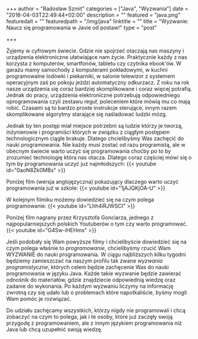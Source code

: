 +++
author = "Radosław Szmit"
categories = ["Java", "Wyzwania"]
date = "2018-04-03T22:49:44+02:00"
description = ""
featured = "java.png"
featuredalt = ""
featuredpath = "/img/java"
linktitle = ""
title = "Wyzwanie: Naucz się programowania w Javie od postaw!"
type = "post"

+++

Żyjemy w cyfrowym świecie. Gdzie nie spojrzeć otaczają nas maszyny i urządzenia elektroniczne ułatwiające nam życie. Praktycznie każdy z nas korzysta z komputerów, smartfonów, tabletu czy czytnika ebook'ów. W garażu mamy samochody z komputerami pokładowymi, w kuchni programowalne lodówki i piekarniki, w salonie telewizor z systemem operacyjnym zaś po pokoju jeździ automatyczny odkurzacz. Z roku na rok nasze urządzenia się coraz bardziej skomplikowane i coraz więcej potrafią. Jednak do pracy, urządzenia elektroniczne potrzebują odpowiedniego oprogramowania czyli zestawu reguł, poleceniem które mówią mu co mają robić. Czasami są to bardzo proste instrukcje sterujące, innym razem skomplikowane algorytmy starające się naśladować ludzki mózg.

Jednak by ten postęp miał miejsce potrzebni są ludzie którzy je tworzą, inżynierowie i programiści których w związku z ciągłym postępem technologicznym ciągle brakuje. Dlatego chcielibyśmy Was zachęcić do nauki programowania. Nie każdy musi zostać od razu programistą, ale w obecnym świecie warto uczyć się programowania choćby po to by zrozumieć technologię która nas otacza. Dlatego coraz częściej mówi się o tym by programowania uczyć już najmłodszych:
{{< youtube id="0aoN8Zk0MBs" >}}

Poniżej film (wersja anglojęzyczna) pokazujący dlaczego warto uczyć programowania już w szkole:
{{< youtube id="1jAJQKjOA-U" >}}

W kolejnym filmiku możemy dowiedzieć się na czym polega programowanie:
{{< youtube id="Lhh4iRJWSCI" >}}

Poniżej film nagrany przez Krzysztofa Gonciarza, jednego z najpopularniejszych polskich Youtuberów o tym czy warto programować.
{{< youtube id="G4Sw-iHEHms" >}}

Jeśli podobały się Wam powyższe filmy i chcielibyście dowiedzieć się na czym polega właśnie to *programowanie*, chcielibyśmy rzucić Wam WYZWANIE do nauki programowania. W ciągu najbliższych kilku tygodni będziemy zamieszczać na naszym profilu tak zwane *wyzwania programistyczne*, których celem będzie zachęcenie Was do nauki programowania w języku Java. Każde takie wyzwanie będzie zawierać odnośnik do materiałów, gdzie znajdziecie odpowiednią wiedzę oraz zadanie do wykonania. Po każdym wyzwaniu liczymy na informację zwrotną czy się udało lub o problemach które napotkaliście, byśmy mogli Wam pomóc je rozwiązać.

Do udziału zachęcamy wszystkich, którzy nigdy nie programowali i chcą zobaczyć na czym to polega, jak i te osoby, które już zaczęły swoją przygodę z programowaniem, ale z innym językiem programowania niż Java lub chcą uzupełnić swoją wiedzę.